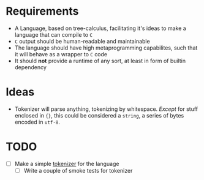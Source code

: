 # Requirements

- A Language, based on tree-calculus, facilitating it's ideas to make a language that can compile to `C`
- `C` output should be human-readable and maintainable
- The language should have high metaprogramming capabilites, such that it will behave as a wrapper to `C` code
- It should **not** provide a runtime of any sort, at least in form of builtin dependency

# Ideas

- <a name="tokenizer">Tokenizer</a> will parse anything, tokenizing by whitespace. *Except* for stuff enclosed in `{}`, this
could be considered a `string`, a series of bytes encoded in `utf-8`.

# TODO

- [ ] Make a simple [tokenizer](#tokenizer) for the language
    - [ ] Write a couple of smoke tests for tokenizer